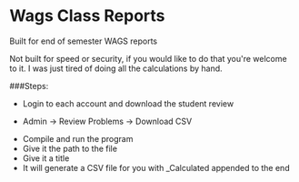 # Wags Class Reports

Built for end of semester WAGS reports

Not built for speed or security, if you would like to do that you're welcome to it. I was just tired of doing all the calculations by hand. 

###Steps:

* Login to each account and download the student review 
 - Admin -> Review Problems -> Download CSV
* Compile and run the program
* Give it the path to the file
* Give it a title
* It will generate a CSV file for you with _Calculated appended to the end



